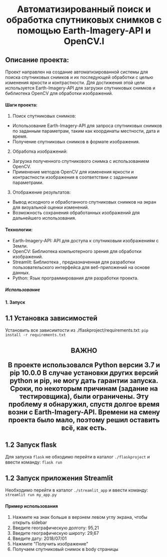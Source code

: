 <h1 align="center">Автоматизированный поиск и обработка спутниковых снимков с помощью Earth-Imagery-API и OpenCV.l</a>  


## Описание проекта:
Проект направлен на создание автоматизированной системы для поиска спутниковых снимков и их последующей обработки с целью изменения яркости и контрастности. Для достижения этой цели используется Earth-Imagery-API для загрузки спутниковых снимков и библиотека OpenCV для обработки изображений.

#### Шаги проекта:

1. Поиск спутниковых снимков:

- Использование Earth-Imagery-API для запроса спутниковых снимков по заданным параметрам, таким как координаты местности, дата и время.
- Получение спутниковых снимков в формате изображения.
2. Обработка изображений:

- Загрузка полученного спутникового снимка с использованием OpenCV.
- Применение методов OpenCV для изменения яркости и контрастности изображения в соответствии с заданными параметрами.
3. Отображение результатов:

- Вывод исходного и обработанного спутниковых снимков на экран для визуальной оценки изменений.
- Возможность сохранения обработанных изображений для дальнейшего использования.

#### Технологии:
- Earth-Imagery-API: API для доступа к спутниковым изображениям с Земли.
- OpenCV: Библиотека компьютерного зрения для обработки изображений.
- Streamlit: Библиотека , предназначенная для разработки пользовательского интерфейса для веб-приложений на основе данных.
- Python: Язык программирования для разработки проекта.

##### Использование
#### 1. Запуск 
## 1.1 Установка зависимостей 
Установить все зависимтости из  ./flaskproject/requirements.txt:
`pip install -r requirements.txt`
<h2 align="center">ВАЖНО</a>  
<p align="center">В проекте использовался Python версии 3.7 и pip 10.0.0
В случае установки других версий <b>python</b> и <b>pip</b>, не могу дать гарантии запуска.
Сроки, по некоторым причинам (задание на тестировщика), были ограничены. Эту проблему я обнаружил, спустя долгое время возни с Earth-Imagery-API. Времени на смену проекта было мало, поэтому решил оставить всё, как есть.
</p>

## 1.2 Запуск flask
Для запуска `flask` не обходимо перейти в каталог `./flaskproject` и ввести команду:
`flask run`

## 1.2 Запуск приложения Streamlit
Необходимо перейти в каталог `./streamlit_app` и ввести команду:
`streamlit run my_app.py`

#### Пример использования

1. Нажмите на знак больше в верзнем левом углу экрана, чтобы открыть sidebar
2. Введите географическую долготу: 95,21
3. Введите географическую широту: 29,67
4. Введите дату: 2018/07/01
5. Нажмите "Получить изображение"
6. Получаем спутниковый снимок в body страницы


